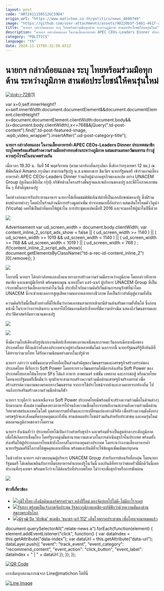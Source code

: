 ```yaml
---
layout: post
code: "ART2411150512GCS9D4"
origin_url: "https://www.matichon.co.th/politics/news_4899749"
image: "https://github.com/user-attachments/assets/90220b3f-5481-461f-aa2e-598ecacf61bd"
title: "นายกฯ กล่าวถ้อยแถลง ระบุ ไทยพร้อมร่วมมือทุกด้าน ระหว่างภูมิภาค สานต่อประโยชน์ให้คนรุ่นใหม่"
description: "นายกฯ กล่าวถ้อยแถลง ในงานเลี้ยงอาหารค่ำ APEC CEOs-Leaders Dinner ประเทศสมาชิก ระบุไทยพร้อมเสริมสร้างความร่วมมืออย่างรอบด้านระหว่างภูมิภาค ผสมผสานมรดกวัฒนธรรม"
category: "POLITICS"
language: "th"
date: 2024-11-15T05:32:50.651Z
---
```


# นายกฯ กล่าวถ้อยแถลง ระบุ ไทยพร้อมร่วมมือทุกด้าน ระหว่างภูมิภาค สานต่อประโยชน์ให้คนรุ่นใหม่

[![](https://www.matichon.co.th/wp-content/uploads/2024/11/ปกข่าว-7281-113.jpg "ปกข่าว-728(1)")](https://www.matichon.co.th/wp-content/uploads/2024/11/ปกข่าว-7281-113.jpg)

var x=0;self.innerHeight?x=self.innerWidth:document.documentElement&&document.documentElement.clientHeight?x=document.documentElement.clientWidth:document.body&&(x=document.body.clientWidth),x<=768&&jQuery(".td-post-content").find(".td-post-featured-image, .wpb\_video\_wrapper").insertAfter(".ud-post-category-title");

**นายกฯ กล่าวถ้อยแถลง ในงานเลี้ยงอาหารค่ำ APEC CEOs-Leaders Dinner ประเทศสมาชิก ระบุไทยพร้อมเสริมสร้างความร่วมมืออย่างรอบด้านระหว่างภูมิภาค ผสมผสานมรดกวัฒนธรรม ก้าวสู่ความรุ่งโรจน์ในอนาคตร่วมกัน**

เมื่อเวลา 19.30 น. วันที่ 14 พฤศจิกายน (ตามเวลาท้องถิ่นกรุงลิมา ซึ่งช้ากว่ากรุงเทพฯ 12 ชม.) ณ พิพิธภัณฑ์ Amano กรุงลิมา สาธารณรัฐเปรู น.ส.แพทองธาร ชินวัตร นายกรัฐมนตรี เข้าร่วมงานเลี้ยงอาหารค่ำ APEC CEOs-Leaders Dinner ร่วมกับผู้นำภาคธุรกิจของเอเปค อย่าง UNACEM Group (ยูเอ็นเอซีอีเอ็ม กรุ๊ป) บริษัทด้านโครงสร้างพื้นฐานและพลังงานของเปรู และซีอีโอภาคเอกชนอื่น ๆ ที่สำคัญของเปรู

โดยช่วงก่อนการรับประทานอาหาร นายกฯได้เยี่ยมชมพิพิธภัณฑ์ผ้าที่เป็นเอกลักษณ์ของเปรู ซึ่งมีร้านขายผ้าลายต่างๆ โดยผ้าในร้านล้วนมีการสร้างมูลค่าเพิ่ม ทำจากขนเบบี้อัลปากา ผสมเส้นใยไหมตัววิคูน่า (Vicuña) เคยใช้เป็นผ้าที่มอบให้ผู้นำใน การประชุมเอเปคเมื่อปี 2016 และจะมอบให้ผู้นำในปีนี้ด้วย

![](https://www.matichon.co.th/wp-content/uploads/2024/11/S__199524469.jpg)

Advertisement var ud\_screen\_width = document.body.clientWidth; var content\_inline\_2\_script\_ads\_show = false || ( ud\_screen\_width >= 1140 ) || ( ud\_screen\_width >= 1019 && ud\_screen\_width < 1140 ) || ( ud\_screen\_width >= 768 && ud\_screen\_width < 1019 ) || ( ud\_screen\_width < 768 ) ; if(!content\_inline\_2\_script\_ads\_show){ document.getElementsByClassName("td-a-rec-id-content\_inline\_2")\[0\].remove(); }

![](https://www.matichon.co.th/wp-content/uploads/2024/11/S__199524472.jpg)

โอกาสนี้ นายกฯ ได้กล่าวถ้อยแถลงถึงแนวทางการสร้างความร่วมมือระหว่างภูมิภาค โดยกล่าวทักทายสมาชิก และแขกผู้มีเกียรติ พร้อมขอบคุณ นายเปโดร แลร์-แนร์ ผู้บริหาร UNACEM Group ที่เป็นเจ้าภาพในการจัดเลี้ยงอาหารค่ำในวันนี้ ประทับใจกับความคิดริเริ่มด้านการอนุรักษ์ที่นำโดย UNACEM ซึ่งจะช่วยชะลอการสูญเสียความหลากหลายทางชีวภาพ ถือเป็นก้าวสำคัญสู่ความยั่งยืน

ความคิดริเริ่มนี้เป็นตัวอย่างที่ดีให้เห็นว่าภาคเอกชนสามารถเข้ามามีส่วนส่งเสริมความยั่งยืนได้ ซึ่งก่อนหน้านี้ ในระหว่างการเดินทาง นายกฯได้ไปชมงานศิลปะสิ่งทอที่มีความปราณีต แสดงถึงวัฒนธรรมและประวัติศาสตร์อันยาวนานของเปรู

![](https://www.matichon.co.th/wp-content/uploads/2024/11/S__199524471.jpg)

![](https://www.matichon.co.th/wp-content/uploads/2024/11/S__199524474.jpg)

ซึ่งมีความใกล้เคียงกับรูปแบบงานศิลปะสิ่งทอของภาคเหนือและภาคตะวันออกเฉียงเหนือของประเทศไทย ที่ถึงแม้ว่าทั้งสองประเทศจะอยู่ห่างกันหลายพันไมล์ นอกจากนี้ นายกรัฐมนตรีรู้สึกยินดีที่ได้ทราบว่ามวยไทย ได้รับความนิยมอย่างมากในเปรูด้วย

นายกฯ กล่าวว่า แฟชั่นและมวยไทยถือเป็นส่วนสำคัญของวัฒนธรรมและเศรษฐกิจสร้างสรรค์ของประเทศไทย ที่เรียกว่า Soft Power โดยกระทรวงวัฒนธรรมได้มีการส่งเสริม Soft Power ของประเทศไทยภายใต้นโยบาย 5Fs ได้แก่ อาหาร ภาพยนตร์ แฟชั่น เทศกาล และการต่อสู้ หรือมวยไทย โดยนายกรัฐมนตรีเชื่อมั่นว่า ทุกฝ่ายจะสามารถสร้างความร่วมมือด้านเศรษฐกิจสร้างสรรค์ เพื่อสร้างสรรค์ความงามของมรดกทางวัฒนธรรม จากการใช้ประโยชน์จากผ้าและลวดลายจากท้องถิ่น ไปจนถึงการเสริมสร้างความร่วมมือด้านกีฬา

นายกฯ ระบุอีกว่า นอกเหนือจาก Soft Power ประเทศไทยมีพร้อมที่จะสร้างความร่วมมือในด้านต่างๆอีกมากมาย ตั้งแต่ความมั่นคงทางอาหารไปจนถึงความเชื่อมโยงจากพลังงานสะอาดถึงความร่วมมือด้าน วิทยาศาสตร์และเทคโนโลยี อุตสาหกรรมยั่งยืนและการเปลี่ยนแปลงทางดิจิทัล เพื่อสร้างความมั่งคั่งทางเศรษฐกิจและสังคมที่ครอบคลุมและยั่งยืน สานต่อผลประโยชน์ร่วมกันสำหรับประชาชน และคนรุ่นใหม่ ตลอดจนภูมิภาคของเราโดยรวม

นายกฯ ยังเน้นย้ำว่า ประเทศไทยได้เปิดกว้างสำหรับธุรกิจ และพร้อมที่จะเป็นศูนย์กลางระดับภูมิภาค เพื่อให้เกิดการเชื่อมโยง โดยรัฐบาลมุ่งมั่นอำนวยความสะดวกในการดำเนินธุรกิจในประเทศ พร้อมทั้งส่งเสริมให้ผู้ประกอบการไทยเข้าถึงโอกาสในการลงทุนต่างประเทศ โดยระหว่างงานเลี้ยงอาหารค่ำ นายกรัฐมนตรีมีโอกาสได้พูดคุยแลกเปลี่ยน พร้อมและยินดีที่จะให้ข้อมูลเพิ่มเติมแก่ทุกคน

ในช่วงท้าย นายกฯ กล่าวขอบคุณผู้บริหาร UNACEM Group สำหรับการต้อนรับที่อบอุ่น โดยนายกรัฐมนตรี ได้เพลิดเพลินกับการลิ้มรสอาหารค่ำแบบเปรูในวันนี้ และยินดีที่ทราบว่าพ่อครัวฝีมือดีวันนี้เคยทำงานที่กรุงเทพฯ พร้อมหวังว่าจะได้ต้อนรับที่ประเทศไทย ไม่ว่าจะเพื่อธุรกิจหรือการพักผ่อน

![](https://www.matichon.co.th/wp-content/uploads/2024/11/S__199524475.jpg)

#### ข่าวที่เกี่ยวข้อง

*   [![](https://www.matichon.co.th/wp-content/uploads/2024/11/cfdc5-wed.jpg)ภูมิใจไทย เล็งนัดดินเนอร์พรรคร่วมฯ หลังปีใหม่ มองจัดบ่อยไปไม่ดี-ไม่มีอะไรจะคุย](https://www.matichon.co.th/politics/news_4899876)
*   [![](https://www.matichon.co.th/wp-content/uploads/2024/11/promppenjaophab1.jpg)รัฐสภา พร้อมเป็นเจ้าภาพจัดประชุม รัฐสภาภูมิภาคเอเชีย-แปซิฟิกว่าด้วยความมั่นคงด้านสุขภาพระดับโลก](https://www.matichon.co.th/politics/news_4899855)
*   [![](https://www.matichon.co.th/wp-content/uploads/2024/11/ณัฐวุฒิ-ทักษิณ.jpg)ณัฐวุฒิ ปัด ‘ทักษิณ’ พาดพิง ‘ธนาธร-แก้ 112’ เห็นใจพรรคประชาชน เพื่อไทยเจอมาหมดแล้ว](https://www.matichon.co.th/politics/news_4899866)

document.querySelectorAll(".relate-news a").forEach(function(element) { element.addEventListener("click", function() { var dataIndex = this.getAttribute("data-index"); var dataUrl = this.getAttribute("data-url"); dataLayer.push({ "event": "track\_event", "event\_category": "recommend\_content", "event\_action": "click\_button", "event\_label": dataIndex + " | " + dataUrl }); }); });

[![QR Code](https://www.matichon.co.th/wp-content/uploads/2023/07/wob1371z.jpg)](https://lin.ee/ht0nDxX)

เกาะติดทุกสถานการณ์จาก Line@matichon ได้ที่นี่

[![Line Image](https://www.matichon.co.th/wp-content/uploads/2023/07/th.png)](https://lin.ee/ht0nDxX)